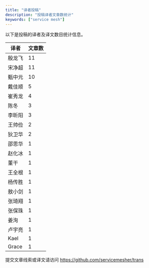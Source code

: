 ```yaml
---
title: "译者投稿"
description: "投稿译者文章数统计"
keywords: ["service mesh"]
---
```


以下是投稿的译者及译文数目统计信息。

| 译者 | 文章数 |
| ---- | ---- |
|殷龙飞 | 11|
|宋净超 | 11|
|甄中元 | 10|
|戴佳顺 | 5|
|崔秀龙 | 4|
|陈冬 | 3|
|李昕阳 | 3|
|王帅俭 | 2|
|狄卫华 | 2|
|邵思华 | 1|
|赵化冰 | 1|
|董干 | 1|
|王全根 | 1|
|杨传胜 | 1|
|敖小剑 | 1|
|张琦翔 | 1|
|张保珠 | 1|
|姜洵 | 1|
|卢宇亮 | 1|
|Kael | 1|
|Grace | 1|
提交文章线索或译文请访问 https://github.com/servicemesher/trans
